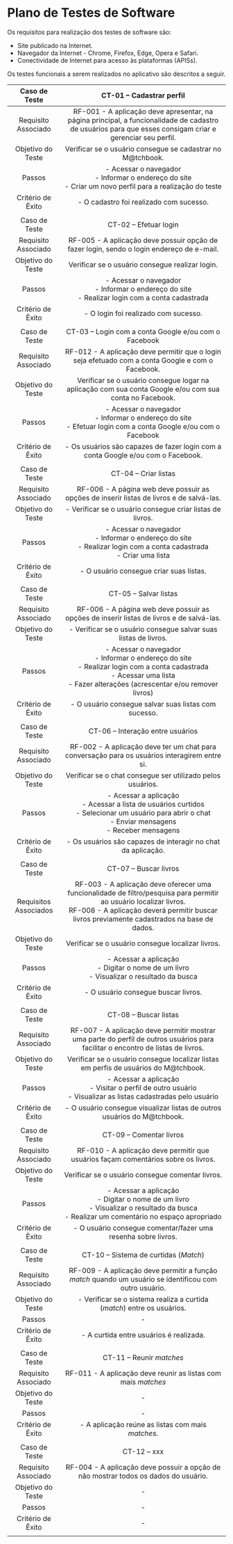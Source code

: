 # Plano de Testes de Software

Os requisitos para realização dos testes de software são: 

- Site publicado na Internet.
- Navegador da Internet - Chrome, Firefox, Edge, Opera e Safari.
- Conectividade de Internet para acesso às plataformas (APISs).

Os testes funcionais a serem realizados no aplicativo são descritos a seguir.
 
| Caso de Teste 	| CT-01 – Cadastrar perfil 	|
|:---:	|:---:	|
|	Requisito Associado 	| RF-001 - A aplicação deve apresentar, na página principal, a funcionalidade de cadastro de usuários para que esses consigam criar e gerenciar seu perfil. |
| Objetivo do Teste 	| Verificar se o usuário consegue se cadastrar no M@tchbook. |
| Passos 	| - Acessar o navegador <br> - Informar o endereço do site <br> - Criar um novo perfil para a realização do teste |
|Critério de Êxito | - O cadastro foi realizado com sucesso. |
|  	|  	|
| Caso de Teste 	| CT-02 – Efetuar login	|
|Requisito Associado | RF-005	- A aplicação deve possuir opção de fazer login, sendo o login endereço de e-mail. |
| Objetivo do Teste 	| Verificar se o usuário consegue realizar login. |
| Passos 	| - Acessar o navegador <br> - Informar o endereço do site <br> - Realizar login com a conta cadastrada |
|Critério de Êxito | - O login foi realizado com sucesso. |
|  	|  	|
| Caso de Teste | CT-03 – Login com a conta Google e/ou com o Facebook |
|Requisito Associado | RF-012 - A aplicação deve permitir que o login seja efetuado com a conta Google e com o Facebook.	|
|Objetivo do Teste | Verificar se o usuário consegue logar na aplicação com sua conta Google e/ou com sua conta no Facebook. |
|Passos | - Acessar o navegador <br> - Informar o endereço do site <br> - Efetuar login com a conta Google e/ou com o Facebook |
|Critério de Êxito | - Os usuários são capazes de fazer login com a conta Google e/ou com o Facebook. |
|  	|  	|
| Caso de Teste | CT-04 – Criar listas |
|Requisito Associado | RF-006 - A página web deve possuir as opções de inserir listas de livros e de salvá-las.	|
|Objetivo do Teste | - Verificar se o usuário consegue criar listas de livros. |
|Passos | - Acessar o navegador <br> - Informar o endereço do site <br> - Realizar login com a conta cadastrada <br> - Criar uma lista |
|Critério de Êxito | - O usuário consegue criar suas listas.  |
|  	|  	|
| Caso de Teste | CT-05 – Salvar listas |
|Requisito Associado | RF-006 - A página web deve possuir as opções de inserir listas de livros e de salvá-las.	|
|Objetivo do Teste | - Verificar se o usuário consegue salvar suas listas de livros. |
|Passos | - Acessar o navegador <br> - Informar o endereço do site <br> - Realizar login com a conta cadastrada <br> - Acessar uma lista <br> - Fazer alterações (acrescentar e/ou remover livros) |
|Critério de Êxito | - O usuário consegue salvar suas listas com sucesso. |
|  	|  	|
| Caso de Teste | CT-06 – Interação entre usuários |
|Requisito Associado | RF-002 - A aplicação deve ter um chat para conversação para os usuários interagirem entre si.	|
|Objetivo do Teste | Verificar se o chat consegue ser utilizado pelos usuários. |
|Passos | -  Acessar a aplicação <br> - Acessar a lista de usuários curtidos <br> - Selecionar um usuário para abrir o chat <br> - Enviar mensagens <br> - Receber mensagens |
|Critério de Êxito | - Os usuários são capazes de interagir no chat da aplicação. |
|  	|  	|
| Caso de Teste | CT-07 – Buscar livros |
|Requisitos Associados | RF-003 - A aplicação deve oferecer uma funcionalidade de filtro/pesquisa para permitir ao usuário localizar livros.	<br> RF-008 - A aplicação deverá permitir buscar livros previamente cadastrados na base de dados.	|
|Objetivo do Teste | Verificar se o usuário consegue localizar livros. |
|Passos | - Acessar a aplicação <br> - Digitar o nome de um livro <br> - Visualizar o resultado da busca |
|Critério de Êxito | - O usuário consegue buscar livros. |
|  	|  	|
| Caso de Teste | CT-08 – Buscar listas |
|Requisito Associado | RF-007 - A aplicação deve permitir mostrar uma parte do perfil de outros usuários para facilitar o encontro de listas de livros.	|
|Objetivo do Teste | Verificar se o usuário consegue localizar listas em perfis de usuários do M@tchbook. |
|Passos | - Acessar a aplicação <br> - Visitar o perfil de outro usuário <br> - Visualizar as listas cadastradas pelo usuário |
|Critério de Êxito | - O usuário consegue visualizar listas de outros usuários do M@tchbook. |
|  	|  	|
| Caso de Teste | CT-09 – Comentar livros |
|Requisito Associado | RF-010 - A aplicação deve permitir que usuários façam comentários sobre os livros.	|
|Objetivo do Teste | Verificar se o usuário consegue comentar livros. |
|Passos | - Acessar a aplicação <br> - Digitar o nome de um livro <br> - Visualizar o resultado da busca <br> - Realizar um comentário no espaço apropriado |
|Critério de Êxito | - O usuário consegue comentar/fazer uma resenha sobre livros. |
|  	|  	|
| Caso de Teste | CT-10 – Sistema de curtidas (_Match_) |
|Requisito Associado | RF-009 - A aplicação deve permitir a função _match_ quando um usuário se identificou com outro usuário.	 |
|Objetivo do Teste | - Verificar se o sistema realiza a curtida (_match_) entre os usuários. |
|Passos | - |
|Critério de Êxito | - A curtida entre usuários é realizada. |
|  	|  	|
| Caso de Teste | CT-11 – Reunir _matches_ |
|Requisito Associado | RF-011 - A aplicação deve reunir as listas com mais _matches_	 |
|Objetivo do Teste | -  |
|Passos | - |
|Critério de Êxito | - A aplicação reúne as listas com mais _matches_. |
|  	|  	|
| Caso de Teste | CT-12 – xxx |
|Requisito Associado | RF-004 - A aplicação deve possuir a opção de não mostrar todos os dados do usuário.	 |
|Objetivo do Teste | -  |
|Passos | - |
|Critério de Êxito | -  |
|  	|  	|
